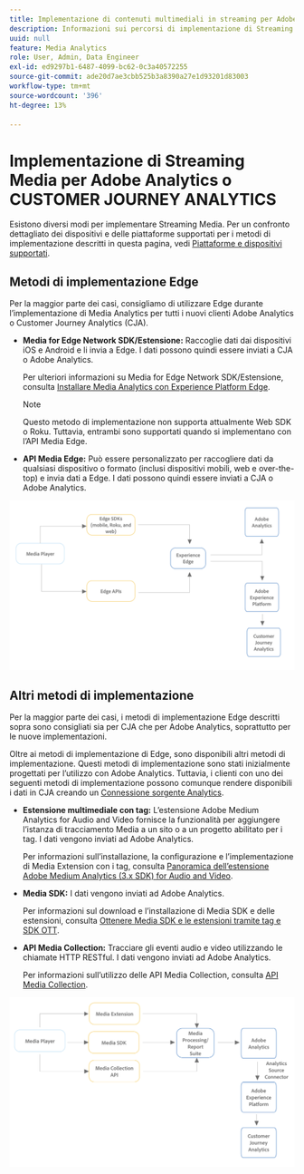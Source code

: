 ```yaml
---
title: Implementazione di contenuti multimediali in streaming per Adobe Analytics o Customer Journey Analytics
description: Informazioni sui percorsi di implementazione di Streaming Media.
uuid: null
feature: Media Analytics
role: User, Admin, Data Engineer
exl-id: ed9297b1-6487-4099-bc62-0c3a40572255
source-git-commit: ade20d7ae3cbb525b3a8390a27e1d93201d83003
workflow-type: tm+mt
source-wordcount: '396'
ht-degree: 13%

---
```


# Implementazione di Streaming Media per Adobe Analytics o CUSTOMER JOURNEY ANALYTICS

Esistono diversi modi per implementare Streaming Media. Per un confronto dettagliato dei dispositivi e delle piattaforme supportati per i metodi di implementazione descritti in questa pagina, vedi [Piattaforme e dispositivi supportati](/help/getting-started/supported-devices.md).

## Metodi di implementazione Edge

Per la maggior parte dei casi, consigliamo di utilizzare Edge durante l’implementazione di Media Analytics per tutti i nuovi clienti Adobe Analytics o Customer Journey Analytics (CJA).

* **Media for Edge Network SDK/Estensione:** Raccoglie dati dai dispositivi iOS e Android e li invia a Edge. I dati possono quindi essere inviati a CJA o Adobe Analytics.

  Per ulteriori informazioni su Media for Edge Network SDK/Estensione, consulta [Installare Media Analytics con Experience Platform Edge](/help/implementation/implementation-edge.md).

  >[!NOTE]
  >
  >Questo metodo di implementazione non supporta attualmente Web SDK o Roku. Tuttavia, entrambi sono supportati quando si implementano con l’API Media Edge.

* **API Media Edge:** Può essere personalizzato per raccogliere dati da qualsiasi dispositivo o formato (inclusi dispositivi mobili, web e over-the-top) e invia dati a Edge. I dati possono quindi essere inviati a CJA o Adobe Analytics.

  <!-- For more information about the Media Edge API, see (link to John's docs when they're ready) -->

![Flusso di lavoro in CJA](assets/cja-implementation.png)

## Altri metodi di implementazione

Per la maggior parte dei casi, i metodi di implementazione Edge descritti sopra sono consigliati sia per CJA che per Adobe Analytics, soprattutto per le nuove implementazioni.

Oltre ai metodi di implementazione di Edge, sono disponibili altri metodi di implementazione. Questi metodi di implementazione sono stati inizialmente progettati per l’utilizzo con Adobe Analytics. Tuttavia, i clienti con uno dei seguenti metodi di implementazione possono comunque rendere disponibili i dati in CJA creando un [Connessione sorgente Analytics](https://experienceleague.adobe.com/docs/experience-platform/sources/ui-tutorials/create/adobe-applications/analytics.html?lang=it).

* **Estensione multimediale con tag:** L’estensione Adobe Medium Analytics for Audio and Video fornisce la funzionalità per aggiungere l’istanza di tracciamento Media a un sito o a un progetto abilitato per i tag. I dati vengono inviati ad Adobe Analytics.

  Per informazioni sull’installazione, la configurazione e l’implementazione di Media Extension con i tag, consulta [Panoramica dell’estensione Adobe Medium Analytics (3.x SDK) for Audio and Video](https://experienceleague.adobe.com/docs/experience-platform/tags/extensions/client/media-analytics-3x/overview.html).

* **Media SDK:**  I dati vengono inviati ad Adobe Analytics.

  Per informazioni sul download e l’installazione di Media SDK e delle estensioni, consulta [Ottenere Media SDK e le estensioni tramite tag e SDK OTT](/help/getting-started/download-sdks.md).

* **API Media Collection:** Tracciare gli eventi audio e video utilizzando le chiamate HTTP RESTful. I dati vengono inviati ad Adobe Analytics.

  Per informazioni sull’utilizzo delle API Media Collection, consulta [API Media Collection](media-collection-api/mc-api-overview.md).


![Flusso di lavoro di analisi](assets/analytics-implementation.png)

<!--
(Not sure if we need the following paragraph and graphic. Paragraph is somewhat redundant with the intro paragraph of this article)
Choose the implementation method depending on the supported platforms. Some players are not supported by the Media SDKs or the Adobe Experience Platform Media Extensions. The Media Collection APIs provide a way to support those players. For information on supported devices, see [Supported devices and platforms](/help/getting-started/supported-devices.md).

![Media Flow](media-sdk/assets/choose-media-flow2.png)
-->
